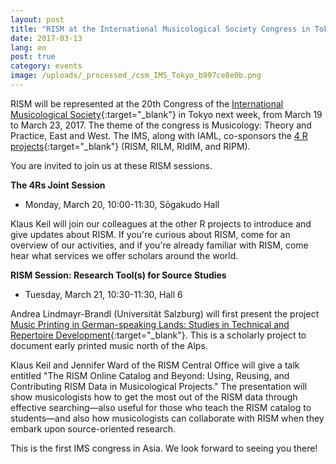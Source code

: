 ```yaml
---
layout: post
title: "RISM at the International Musicological Society Congress in Tokyo"
date: 2017-03-13
lang: en
post: true
category: events
image: /uploads/_processed_/csm_IMS_Tokyo_b997ce8e0b.png
---
```



RISM will be represented at the 20th Congress of the [International Musicological Society](http://ims2017-tokyo.org/){:target="_blank"} in Tokyo next week, from March 19 to March 23, 2017. The theme of the congress is Musicology: Theory and Practice, East and West. The IMS, along with IAML, co-sponsors the [4 R projects](http://www.r-musicprojects.org/){:target="_blank"} (RISM, RILM, RIdIM, and RIPM).

You are invited to join us at these RISM sessions.

**The 4Rs Joint Session**

- Monday, March 20, 10:00-11:30, Sōgakudo Hall

Klaus Keil will join our colleagues at the other R projects to introduce and give updates about RISM. If you're curious about RISM, come for an overview of our activities, and if you're already familiar with RISM, come hear what services we offer scholars around the world.

**RISM Session: Research Tool(s) for Source Studies**

- Tuesday, March 21, 10:30-11:30, Hall 6

Andrea Lindmayr-Brandl (Universität Salzburg) will first present the project [Music Printing in German-speaking Lands: Studies in Technical and Repertoire Development](http://www.vdm16.sbg.ac.at/db/music_prints.php?content=project_description&menu=0){:target="_blank"}. This is a scholarly project to document early printed music north of the Alps.

Klaus Keil and Jennifer Ward of the RISM Central Office will give a talk entitled "The RISM Online Catalog and Beyond: Using, Reusing, and Contributing RISM Data in Musicological Projects." The presentation will show musicologists how to get the most out of the RISM data through effective searching—also useful for those who teach the RISM catalog to students—and also how musicologists can collaborate with RISM when they embark upon source-oriented research.

This is the first IMS congress in Asia. We look forward to seeing you there!



<script type="text/javascript">var switchTo5x=true;</script><script type="text/javascript" src="http://w.sharethis.com/button/buttons.js"></script><script type="text/javascript">stLight.options({publisher: "9b601438-1ce1-49d8-bfd7-9cff5df54c17", doNotHash: false, doNotCopy: false, hashAddressBar: false});</script>